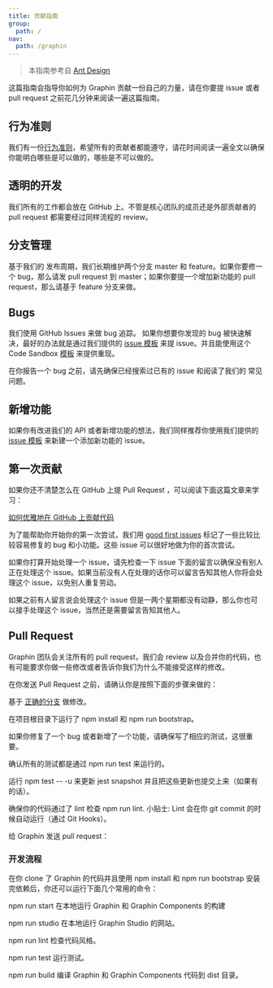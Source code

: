 ```yaml
---
title: 贡献指南
group:
  path: /
nav:
  path: /graphin
---
```


> 本指南参考自 [Ant Design](https://ant.design/docs/react/contributing-cn)

这篇指南会指导你如何为 Graphin 贡献一份自己的力量，请在你要提 issue 或者 pull request 之前花几分钟来阅读一遍这篇指南。

## 行为准则

我们有一份[行为准则](https://github.com/antvis/graphin/blob/develop/CODE_OF_CONDUCT.md)，希望所有的贡献者都能遵守，请花时间阅读一遍全文以确保你能明白哪些是可以做的，哪些是不可以做的。

## 透明的开发

我们所有的工作都会放在 GitHub 上。不管是核心团队的成员还是外部贡献者的 pull request 都需要经过同样流程的 review。

## 分支管理

基于我们的 发布周期，我们长期维护两个分支 master 和 feature。如果你要修一个 bug，那么请发 pull request 到 master；如果你要提一个增加新功能的 pull request，那么请基于 feature 分支来做。

## Bugs

我们使用 GitHub Issues 来做 bug 追踪。 如果你想要你发现的 bug 被快速解决，最好的办法就是通过我们提供的 [issue 模板](https://github.com/antvis/graphin/issues/new?assignees=&labels=&template=bug_report.md&title=) 来提 issue。并且能使用这个 Code Sandbox [模板](https://codesandbox.io/s/data-driven-3o71b) 来提供重现。

在你报告一个 bug 之前，请先确保已经搜索过已有的 issue 和阅读了我们的 常见问题。

## 新增功能

如果你有改进我们的 API 或者新增功能的想法，我们同样推荐你使用我们提供的 [issue 模板](https://github.com/antvis/graphin/issues/new?assignees=&labels=&template=feature_request.md&title=) 来新建一个添加新功能的 issue。

## 第一次贡献

如果你还不清楚怎么在 GitHub 上提 Pull Request ，可以阅读下面这篇文章来学习：

[如何优雅地在 GitHub 上贡献代码](https://segmentfault.com/a/1190000000736629)

为了能帮助你开始你的第一次尝试，我们用 [good first issues](https://github.com/antvis/graphin/issues?q=is%3Aissue+is%3Aopen+label%3A%22good+first+issue%22) 标记了一些比较比较容易修复的 bug 和小功能。这些 issue 可以很好地做为你的首次尝试。

如果你打算开始处理一个 issue，请先检查一下 issue 下面的留言以确保没有别人正在处理这个 issue。如果当前没有人在处理的话你可以留言告知其他人你将会处理这个 issue，以免别人重复劳动。

如果之前有人留言说会处理这个 issue 但是一两个星期都没有动静，那么你也可以接手处理这个 issue，当然还是需要留言告知其他人。

## Pull Request

Graphin 团队会关注所有的 pull request，我们会 review 以及合并你的代码，也有可能要求你做一些修改或者告诉你我们为什么不能接受这样的修改。

在你发送 Pull Request 之前，请确认你是按照下面的步骤来做的：

基于 [正确的分支](/zh/docs/manual/Contributing#分支管理) 做修改。

在项目根目录下运行了 npm install 和 npm run bootstrap。

如果你修复了一个 bug 或者新增了一个功能，请确保写了相应的测试，这很重要。

确认所有的测试都是通过 npm run test 来运行的。

运行 npm test -- -u 来更新 jest snapshot 并且把这些更新也提交上来（如果有的话）。

确保你的代码通过了 lint 检查 npm run lint. 小贴士: Lint 会在你 git commit 的时候自动运行（通过 Git Hooks）。

给 Graphin 发送 pull request：

### 开发流程

在你 clone 了 Graphin 的代码并且使用 npm install 和 npm run bootstrap 安装完依赖后，你还可以运行下面几个常用的命令：

npm run start 在本地运行 Graphin 和 Graphin Components 的构建

npm run studio 在本地运行 Graphin Studio 的网站。

npm run lint 检查代码风格。

npm run test 运行测试。

npm run build 编译 Graphin 和 Graphin Components 代码到 dist 目录。
